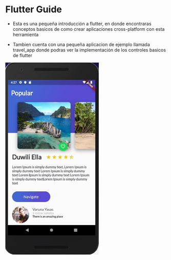 # Flutter Guide

- Esta es una pequeña introducción a flutter, en donde encontraras
conceptos basicos de como crear aplicaciones cross-platform con esta
herramienta

- Tambien cuenta con una pequeña aplicacion de ejemplo llamada travel_app
donde podras ver la implementación de los controles basicos de flutter

<img src="assets/exampleapp.jpg" />

